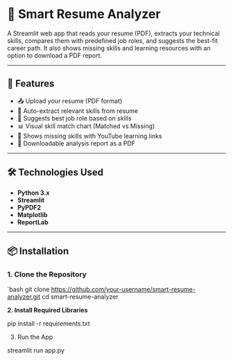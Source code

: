 # 📄 Smart Resume Analyzer

A Streamlit web app that reads your resume (PDF), extracts your technical skills, compares them with predefined job roles, and suggests the best-fit career path. It also shows missing skills and learning resources with an option to download a PDF report.

---

## 🚀 Features

- 📤 Upload your resume (PDF format)
- 🧠 Auto-extract relevant skills from resume
- 💼 Suggests best job role based on skills
- 📊 Visual skill match chart (Matched vs Missing)
- 🎯 Shows missing skills with YouTube learning links
- 📄 Downloadable analysis report as a PDF

---

## 🛠️ Technologies Used

- **Python 3.x**
- **Streamlit**
- **PyPDF2**
- **Matplotlib**
- **ReportLab**

---

## 📦 Installation

### 1. Clone the Repository

`bash
git clone https://github.com/your-username/smart-resume-analyzer.git
cd smart-resume-analyzer

**2. Install Required Libraries**

pip install -r requirements.txt

3. Run the App

streamlit run app.py
